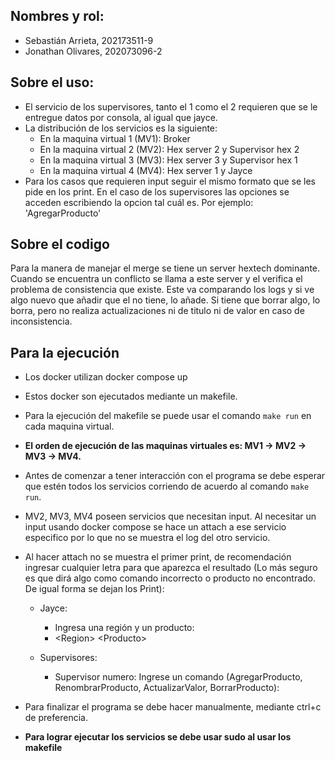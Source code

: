 ## Nombres y rol:
+ Sebastián Arrieta, 202173511-9
+ Jonathan Olivares, 202073096-2

## Sobre el uso:
- El servicio de los supervisores, tanto el 1 como el 2 requieren que se le entregue datos por consola, al igual que jayce.
- La distribución de los servicios es la siguiente:
  + En la maquina virtual 1 (MV1): Broker
  + En la maquina virtual 2 (MV2): Hex server 2 y Supervisor hex 2
  + En la maquina virtual 3 (MV3): Hex server 3 y Supervisor hex 1
  + En la maquina virtual 4 (MV4): Hex server 1 y Jayce
- Para los casos que requieren input seguir el mismo formato que se les pide en los print. En el caso de los supervisores las opciones se acceden escribiendo la opcion tal cuál es. Por ejemplo: 'AgregarProducto'
  
## Sobre el codigo
Para la manera de manejar el merge se tiene un server hextech dominante. Cuando se encuentra un conflicto se llama a este server y el verifica el problema de consistencia que existe. Este va comparando los logs y si ve algo nuevo que añadir que el no tiene, lo añade. Si tiene que borrar algo, lo borra, pero no realiza actualizaciones ni de titulo ni de valor en caso de inconsistencia.
## Para la ejecución
- Los docker utilizan docker compose up
- Estos docker son ejecutados mediante un makefile.
- Para la ejecución del makefile se puede usar el comando `make run` en cada maquina virtual.
- **El orden de ejecución de las maquinas virtuales es:  MV1 -> MV2 -> MV3 -> MV4.**
- Antes de comenzar a tener interacción con el programa se debe esperar que estén todos los servicios corriendo de acuerdo al comando `make run`.
- MV2, MV3, MV4 poseen servicios que necesitan input. Al necesitar un input usando docker compose se hace un attach a ese servicio especifico por lo que no se muestra el log del otro servicio. 
- Al hacer attach no se muestra el primer print, de recomendación ingresar cualquier letra para que aparezca el resultado (Lo más seguro es que dirá algo como comando incorrecto o producto no encontrado. De igual forma se dejan los Print):
  - Jayce:
    + Ingresa una región y un producto:
    + \<Region> \<Producto>
  
  - Supervisores:
    + Supervisor numero: Ingrese un comando (AgregarProducto, RenombrarProducto, ActualizarValor, BorrarProducto):
  
- Para finalizar el programa se debe hacer manualmente, mediante ctrl+c de preferencia.

- **Para lograr ejecutar los servicios se debe usar sudo al usar los makefile**
